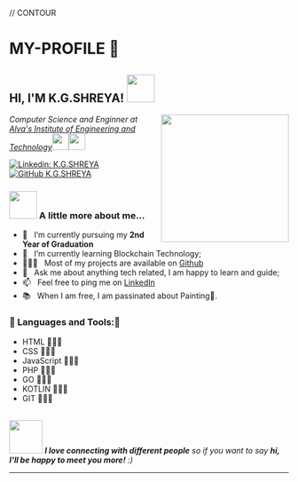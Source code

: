 // CONTOUR
# MY-PROFILE 🤩

<h2> HI, I'M  K.G.SHREYA! <img src="https://media.giphy.com/media/mGcNjsfWAjY5AEZNw6/giphy.gif" width="50"></h2>
<img align='right' src="https://media.giphy.com/media/ieyl9zmCjO4b4t6qoY/giphy.gif" width="230">
<p><em>Computer Science and Enginner at <a href="http://aiet.org.in">Alva's Institute of Engineering and Technology</a><img src="https://media.giphy.com/media/fYSnHlufseco8Fh93Z/giphy.gif" width="30"><img src="https://media.giphy.com/media/WUlplcMpOCEmTGBtBW/giphy.gif" width="30"> 
</em></p>


[![Linkedin: K.G.SHREYA](https://img.shields.io/badge/-K.G.SHREYA-blue?style=flat-square&logo=Linkedin&logoColor=white&link=https://www.linkedin.com/in/thaianebraga/)](https://linkedin.com/in/k-g-shreya-b6a802241)
[![GitHub K.G.SHREYA](https://img.shields.io/github/followers/Shreya2012p?label=K.G.SHREYA&style=social)](https://github.com/Shreya2012p)


### <img src="https://media.giphy.com/media/VgCDAzcKvsR6OM0uWg/giphy.gif" width="50"> A little more about me...  
- 🔭 &nbsp; I’m currently pursuing my **2nd Year of Graduation**
- 🌱 &nbsp; I’m currently learning Blockchain Technology; 
- 👨🏻‍💻 &nbsp; Most of my projects are available on [Github](https://github.com/Shreya2012p?tab=repositories)
- 💬 &nbsp; Ask me about anything tech related, I am happy to learn and guide;
- 📫 &nbsp; Feel free to ping me on [LinkedIn](https://linkedin.com/in/k-g-shreya-b6a802241)
- 📚 &nbsp; When I am free, I am passinated about Painting🎨.

### 🔨 Languages and Tools:📜
- HTML 👨🏻‍💻
- CSS  👨🏻‍💻
- JavaScript 👨🏻‍💻
- PHP 👨🏻‍💻
- GO  👨🏻‍💻
- KOTLIN 👨🏻‍💻
- GIT 👨🏻‍💻
<br>
<img src="https://media.giphy.com/media/LnQjpWaON8nhr21vNW/giphy.gif" width="60"> <em><b>I love connecting with different people</b> so if you want to say <b>hi, I'll be happy to meet you more!</b> :)</em>

---
